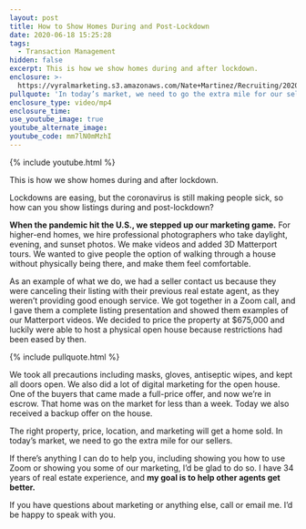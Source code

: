```yaml
---
layout: post
title: How to Show Homes During and Post-Lockdown
date: 2020-06-18 15:25:28
tags:
  - Transaction Management
hidden: false
excerpt: This is how we show homes during and after lockdown.
enclosure: >-
  https://vyralmarketing.s3.amazonaws.com/Nate+Martinez/Recruiting/2020/Nate+Martinez+Recruiting+Marketing.mp4
pullquote: 'In today’s market, we need to go the extra mile for our sellers.'
enclosure_type: video/mp4
enclosure_time:
use_youtube_image: true
youtube_alternate_image:
youtube_code: mm7lN0mMzhI
---
```


{% include youtube.html %}

This is how we show homes during and after lockdown.

Lockdowns are easing, but the coronavirus is still making people sick, so how can you show listings during and post-lockdown?&nbsp;

**When the pandemic hit the U.S., we stepped up our marketing game.** For higher-end homes, we hire professional photographers who take daylight, evening, and sunset photos. We make videos and added 3D Matterport tours. We wanted to give people the option of walking through a house without physically being there, and make them feel comfortable.

As an example of what we do, we had a seller contact us because they were canceling their listing with their previous real estate agent, as they weren’t providing good enough service. We got together in a Zoom call, and I gave them a complete listing presentation and showed them examples of our Matterport videos. We decided to price the property at $675,000 and luckily were able to host a physical open house because restrictions had been eased by then.

{% include pullquote.html %}

We took all precautions including masks, gloves, antiseptic wipes, and kept all doors open. We also did a lot of digital marketing for the open house. One of the buyers that came made a full-price offer, and now we’re in escrow. That home was on the market for less than a week. Today we also received a backup offer on the house.&nbsp;

The right property, price, location, and marketing will get a home sold. In today’s market, we need to go the extra mile for our sellers.&nbsp;

If there’s anything I can do to help you, including showing you how to use Zoom or showing you some of our marketing, I’d be glad to do so. I have 34 years of real estate experience, and **my goal is to help other agents get better.&nbsp;**

If you have questions about marketing or anything else, call or email me. I’d be happy to speak with you.